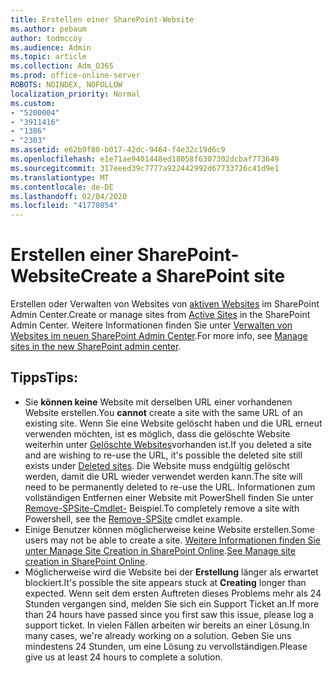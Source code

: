 ```yaml
---
title: Erstellen einer SharePoint-Website
ms.author: pebaum
author: todmccoy
ms.audience: Admin
ms.topic: article
ms.collection: Adm_O365
ms.prod: office-online-server
ROBOTS: NOINDEX, NOFOLLOW
localization_priority: Normal
ms.custom:
- "5200004"
- "3911416"
- "1386"
- "2303"
ms.assetid: e62b9f80-b017-42dc-9464-f4e32c19d6c9
ms.openlocfilehash: e1e71ae9401448ed18058f6307302dcbaf773649
ms.sourcegitcommit: 317eeed39c7777a922442992d67733726c41d9e1
ms.translationtype: MT
ms.contentlocale: de-DE
ms.lasthandoff: 02/04/2020
ms.locfileid: "41770854"
---
```

# <a name="create-a-sharepoint-site"></a><span data-ttu-id="1ff05-102">Erstellen einer SharePoint-Website</span><span class="sxs-lookup"><span data-stu-id="1ff05-102">Create a SharePoint site</span></span>

<span data-ttu-id="1ff05-103">Erstellen oder Verwalten von Websites von [aktiven Websites](https://admin.microsoft.com/sharepoint?page=sitemanagement&modern=true) im SharePoint Admin Center.</span><span class="sxs-lookup"><span data-stu-id="1ff05-103">Create or manage sites from [Active Sites](https://admin.microsoft.com/sharepoint?page=sitemanagement&modern=true) in the SharePoint Admin Center.</span></span> <span data-ttu-id="1ff05-104">Weitere Informationen finden Sie unter [Verwalten von Websites im neuen SharePoint Admin Center](https://docs.microsoft.com/sharepoint/manage-site-creation).</span><span class="sxs-lookup"><span data-stu-id="1ff05-104">For more info, see [Manage sites in the new SharePoint admin center](https://docs.microsoft.com/sharepoint/manage-site-creation).</span></span> 

## <a name="tips"></a><span data-ttu-id="1ff05-105">Tipps</span><span class="sxs-lookup"><span data-stu-id="1ff05-105">Tips:</span></span>

- <span data-ttu-id="1ff05-106">Sie **können keine** Website mit derselben URL einer vorhandenen Website erstellen.</span><span class="sxs-lookup"><span data-stu-id="1ff05-106">You **cannot** create a site with the same URL of an existing site.</span></span> <span data-ttu-id="1ff05-107">Wenn Sie eine Website gelöscht haben und die URL erneut verwenden möchten, ist es möglich, dass die gelöschte Website weiterhin unter [Gelöschte Websites](https://admin.microsoft.com/sharepoint?page=recyclebin&modern=true)vorhanden ist.</span><span class="sxs-lookup"><span data-stu-id="1ff05-107">If you deleted a site and are wishing to re-use the URL, it's possible the deleted site still exists under [Deleted sites](https://admin.microsoft.com/sharepoint?page=recyclebin&modern=true).</span></span> <span data-ttu-id="1ff05-108">Die Website muss endgültig gelöscht werden, damit die URL wieder verwendet werden kann.</span><span class="sxs-lookup"><span data-stu-id="1ff05-108">The site will need to be permanently deleted to re-use the URL.</span></span> <span data-ttu-id="1ff05-109">Informationen zum vollständigen Entfernen einer Website mit PowerShell finden Sie unter [Remove-SPSite-Cmdlet-](https://docs.microsoft.com/sharepoint/manage-sites-in-new-admin-center#delete-a-site) Beispiel.</span><span class="sxs-lookup"><span data-stu-id="1ff05-109">To completely remove a site with Powershell, see the [Remove-SPSite](https://docs.microsoft.com/sharepoint/manage-sites-in-new-admin-center#delete-a-site) cmdlet example.</span></span>
- <span data-ttu-id="1ff05-110">Einige Benutzer können möglicherweise keine Website erstellen.</span><span class="sxs-lookup"><span data-stu-id="1ff05-110">Some users may not be able to create a site.</span></span> <span data-ttu-id="1ff05-111">[Weitere Informationen finden Sie unter Manage Site Creation in SharePoint Online](https://docs.microsoft.com/sharepoint/manage-site-creation).</span><span class="sxs-lookup"><span data-stu-id="1ff05-111">[See Manage site creation in SharePoint Online](https://docs.microsoft.com/sharepoint/manage-site-creation).</span></span>
- <span data-ttu-id="1ff05-112">Möglicherweise wird die Website bei der **Erstellung** länger als erwartet blockiert.</span><span class="sxs-lookup"><span data-stu-id="1ff05-112">It's possible the site appears stuck at **Creating** longer than expected.</span></span> <span data-ttu-id="1ff05-113">Wenn seit dem ersten Auftreten dieses Problems mehr als 24 Stunden vergangen sind, melden Sie sich ein Support Ticket an.</span><span class="sxs-lookup"><span data-stu-id="1ff05-113">If more than 24 hours have passed since you first saw this issue, please log a support ticket.</span></span> <span data-ttu-id="1ff05-114">In vielen Fällen arbeiten wir bereits an einer Lösung.</span><span class="sxs-lookup"><span data-stu-id="1ff05-114">In many cases, we're already working on a solution.</span></span> <span data-ttu-id="1ff05-115">Geben Sie uns mindestens 24 Stunden, um eine Lösung zu vervollständigen.</span><span class="sxs-lookup"><span data-stu-id="1ff05-115">Please give us at least 24 hours to complete a solution.</span></span>
